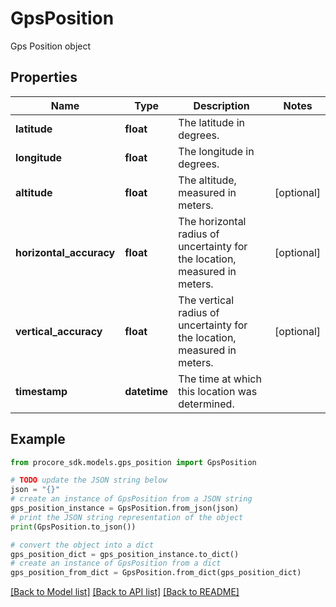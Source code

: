 # GpsPosition

Gps Position object

## Properties

Name | Type | Description | Notes
------------ | ------------- | ------------- | -------------
**latitude** | **float** | The latitude in degrees. | 
**longitude** | **float** | The longitude in degrees. | 
**altitude** | **float** | The altitude, measured in meters. | [optional] 
**horizontal_accuracy** | **float** | The horizontal radius of uncertainty for the location, measured in meters. | [optional] 
**vertical_accuracy** | **float** | The vertical radius of uncertainty for the location, measured in meters. | [optional] 
**timestamp** | **datetime** | The time at which this location was determined. | 

## Example

```python
from procore_sdk.models.gps_position import GpsPosition

# TODO update the JSON string below
json = "{}"
# create an instance of GpsPosition from a JSON string
gps_position_instance = GpsPosition.from_json(json)
# print the JSON string representation of the object
print(GpsPosition.to_json())

# convert the object into a dict
gps_position_dict = gps_position_instance.to_dict()
# create an instance of GpsPosition from a dict
gps_position_from_dict = GpsPosition.from_dict(gps_position_dict)
```
[[Back to Model list]](../README.md#documentation-for-models) [[Back to API list]](../README.md#documentation-for-api-endpoints) [[Back to README]](../README.md)


